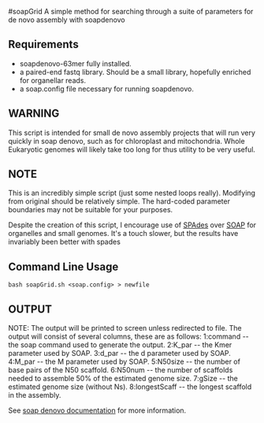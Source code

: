 #soapGrid
A simple method for searching through a suite of parameters for de novo assembly with soapdenovo

Requirements
------------

- soapdenovo-63mer fully installed.
- a paired-end fastq library. Should be a small library, hopefully enriched for organellar reads.
- a soap.config file necessary for running soapdenovo.

WARNING
-------
This script is intended for small de novo assembly projects that will run very quickly in soap denovo, such as for chloroplast and mitochondria. Whole Eukaryotic genomes will likely take too long for thus utility to be very useful. 


NOTE
----
This is an incredibly simple script (just some nested loops really). Modifying from original should be relatively simple. The hard-coded parameter boundaries may not be suitable for your purposes.

Despite the creation of this script, I encourage use of [SPAdes](http://bioinf.spbau.ru/spades) over [SOAP](http://soap.genomics.org.cn/soapdenovo.html) for organelles and small genomes. It's a touch slower, but the results have invariably been better with spades

Command Line Usage
------------------
```
bash soapGrid.sh <soap.config> > newfile
```

OUTPUT
------
NOTE: The output will be printed to screen unless redirected to file.
The output will consist of several columns, these are as follows:
1:command -- the soap command used to generate the output.
2:K\_par -- the Kmer parameter used by SOAP.
3:d\_par -- the d parameter used by SOAP.
4:M\_par -- the M parameter used by SOAP.
5:N50size -- the number of base pairs of the N50 scaffold.
6:N50num -- the number of scaffolds needed to assemble 50% of the estimated genome size.
7:gSize -- the estimated genome size (without Ns).
8:longestScaff -- the longest scaffold in the assembly.


See [soap denovo documentation](http://soap.genomics.org.cn/soapdenovo.html) for more information.

